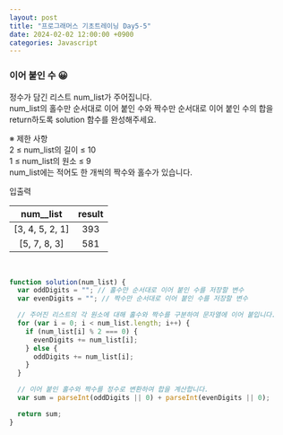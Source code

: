 ```yaml
---
layout: post
title: "프로그래머스 기초트레이닝 Day5-5"
date: 2024-02-02 12:00:00 +0900
categories: Javascript
---
```


### 이어 붙인 수 😀

정수가 담긴 리스트 num_list가 주어집니다. <br>
num_list의 홀수만 순서대로 이어 붙인 수와 짝수만 순서대로 이어 붙인 수의 합을 return하도록 solution 함수를 완성해주세요.<br>

※ 제한 사항<br>
2 ≤ num_list의 길이 ≤ 10<br>
1 ≤ num_list의 원소 ≤ 9<br>
num_list에는 적어도 한 개씩의 짝수와 홀수가 있습니다.<br>

입출력 <br>

|num\_\_list|result|
|:---:|:---:|
|[3, 4, 5, 2, 1]|393|
|[5, 7, 8, 3]|581|

<br>

```javascript
function solution(num_list) {
  var oddDigits = ""; // 홀수만 순서대로 이어 붙인 수를 저장할 변수
  var evenDigits = ""; // 짝수만 순서대로 이어 붙인 수를 저장할 변수

  // 주어진 리스트의 각 원소에 대해 홀수와 짝수를 구분하여 문자열에 이어 붙입니다.
  for (var i = 0; i < num_list.length; i++) {
    if (num_list[i] % 2 === 0) {
      evenDigits += num_list[i];
    } else {
      oddDigits += num_list[i];
    }
  }

  // 이어 붙인 홀수와 짝수를 정수로 변환하여 합을 계산합니다.
  var sum = parseInt(oddDigits || 0) + parseInt(evenDigits || 0);

  return sum;
}
```
